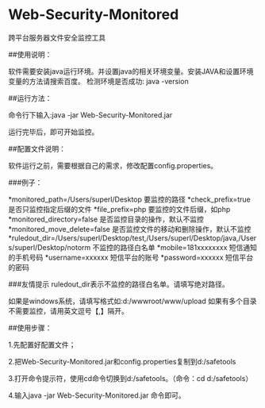# Web-Security-Monitored跨平台服务器文件安全监控工具##使用说明：软件需要安装java运行环境。并设置java的相关环境变量。安装JAVA和设置环境变量的方法请搜索百度。检测环境是否成功: java -version##运行方法：命令行下输入:java -jar Web-Security-Monitored.jar运行完毕后，即可开始监控。##配置文件说明：软件运行之前，需要根据自己的需求，修改配置config.properties。###例子：*monitored_path=/Users/superl/Desktop    要监控的路径*check_prefix=true                       是否只监控指定后缀的文件*file_prefix=php                         要监控的文件后缀，如php*monitored_directory=false               是否监控目录的操作，默认不监控*monitored_move_delete=false             是否监控文件的移动和删除操作，默认不监控*ruledout_dir=/Users/superl/Desktop/test,/Users/superl/Desktop/java,/Users/superl/Desktop/notorm   不监控的路径白名单*mobile=181xxxxxxxx                      短信通知的手机号码*username=xxxxxx                         短信平台的账号*password=xxxxxx                         短信平台的密码###友情提示ruledout_dir表示不监控的路径白名单。请填写绝对路径。如果是windows系统，请填写格式如:d:/wwwroot/www/upload如果有多个目录不需要监控，请用英文逗号【,】隔开。##使用步骤：1.先配置好配置文件；2.把Web-Security-Monitored.jar和config.properties复制到d:/safetools3.打开命令提示符，使用cd命令切换到d:/safetools。（命令：cd d:/safetools）4.输入java -jar Web-Security-Monitored.jar 命令即可。